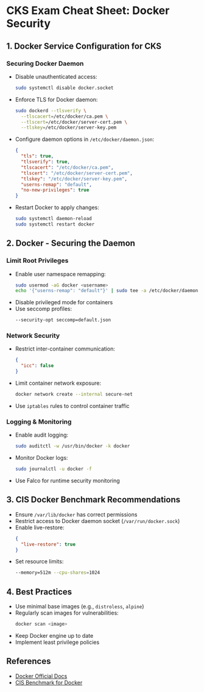 # CKS Exam Cheat Sheet: Docker Security

## 1. Docker Service Configuration for CKS

### Securing Docker Daemon
- Disable unauthenticated access:
  ```sh
  sudo systemctl disable docker.socket
  ```
- Enforce TLS for Docker daemon:
  ```sh
  sudo dockerd --tlsverify \
    --tlscacert=/etc/docker/ca.pem \
    --tlscert=/etc/docker/server-cert.pem \
    --tlskey=/etc/docker/server-key.pem
  ```
- Configure daemon options in `/etc/docker/daemon.json`:
  ```json
  {
    "tls": true,
    "tlsverify": true,
    "tlscacert": "/etc/docker/ca.pem",
    "tlscert": "/etc/docker/server-cert.pem",
    "tlskey": "/etc/docker/server-key.pem",
    "userns-remap": "default",
    "no-new-privileges": true
  }
  ```
- Restart Docker to apply changes:
  ```sh
  sudo systemctl daemon-reload
  sudo systemctl restart docker
  ```

## 2. Docker - Securing the Daemon

### Limit Root Privileges
- Enable user namespace remapping:
  ```sh
  sudo usermod -aG docker <username>
  echo '{"userns-remap": "default"}' | sudo tee -a /etc/docker/daemon.json
  ```
- Disable privileged mode for containers
- Use seccomp profiles:
  ```sh
  --security-opt seccomp=default.json
  ```

### Network Security
- Restrict inter-container communication:
  ```json
  {
    "icc": false
  }
  ```
- Limit container network exposure:
  ```sh
  docker network create --internal secure-net
  ```
- Use `iptables` rules to control container traffic

### Logging & Monitoring
- Enable audit logging:
  ```sh
  sudo auditctl -w /usr/bin/docker -k docker
  ```
- Monitor Docker logs:
  ```sh
  sudo journalctl -u docker -f
  ```
- Use Falco for runtime security monitoring

## 3. CIS Docker Benchmark Recommendations
- Ensure `/var/lib/docker` has correct permissions
- Restrict access to Docker daemon socket (`/var/run/docker.sock`)
- Enable live-restore:
  ```json
  {
    "live-restore": true
  }
  ```
- Set resource limits:
  ```sh
  --memory=512m --cpu-shares=1024
  ```

## 4. Best Practices
- Use minimal base images (e.g., `distroless`, `alpine`)
- Regularly scan images for vulnerabilities:
  ```sh
  docker scan <image>
  ```
- Keep Docker engine up to date
- Implement least privilege policies

## References
- [Docker Official Docs](https://docs.docker.com/)
- [CIS Benchmark for Docker](https://www.cisecurity.org/benchmark/docker)

